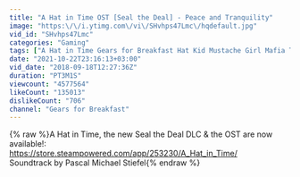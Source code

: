 ```yaml
---
title: "A Hat in Time OST [Seal the Deal] - Peace and Tranquility"
image: "https:\/\/i.ytimg.com\/vi\/SHvhps47Lmc\/hqdefault.jpg"
vid_id: "SHvhps47Lmc"
categories: "Gaming"
tags: ["A Hat in Time Gears for Breakfast Hat Kid Mustache Girl Mafia Town","Hat in Time","Platformer"]
date: "2021-10-22T23:16:13+03:00"
vid_date: "2018-09-18T12:27:36Z"
duration: "PT3M1S"
viewcount: "4577564"
likeCount: "135013"
dislikeCount: "706"
channel: "Gears for Breakfast"
---
```

{% raw %}A Hat in Time, the new Seal the Deal DLC &amp; the OST are now available!:<br /><a rel="nofollow" target="blank" href="https://store.steampowered.com/app/253230/A_Hat_in_Time/">https://store.steampowered.com/app/253230/A_Hat_in_Time/</a><br />Soundtrack by Pascal Michael Stiefel{% endraw %}
